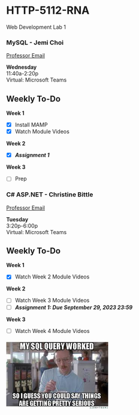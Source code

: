 # HTTP-5112-RNA

Web Development Lab 1

### MySQL - Jemi Choi

[Professor Email](mailto:jemi.choi@humber.ca)

**Wednesday**  
11:40a-2:20p  
Virtual: Microsoft Teams

## Weekly To-Do

**Week 1**
- [x] Install MAMP
- [x] Watch Module Videos

**Week 2**
- [x] **_Assignment 1_**

**Week 3**
- [ ] Prep


### C# ASP.NET - Christine Bittle

[Professor Email](mailto:christine.bittle@humber.ca)

**Tuesday**  
3:20p-6:00p  
Virtual: Microsoft Teams

## Weekly To-Do

**Week 1**
- [x] Watch Week 2 Module Videos

**Week 2**
- [ ] Watch Week 3 Module Videos
- [ ] **_Assignment 1: Due September 29, 2023 23:59_**

**Week 3**
- [ ] Watch Week 4 Module Videos

![First Query Success](_readme/serious.jpg)